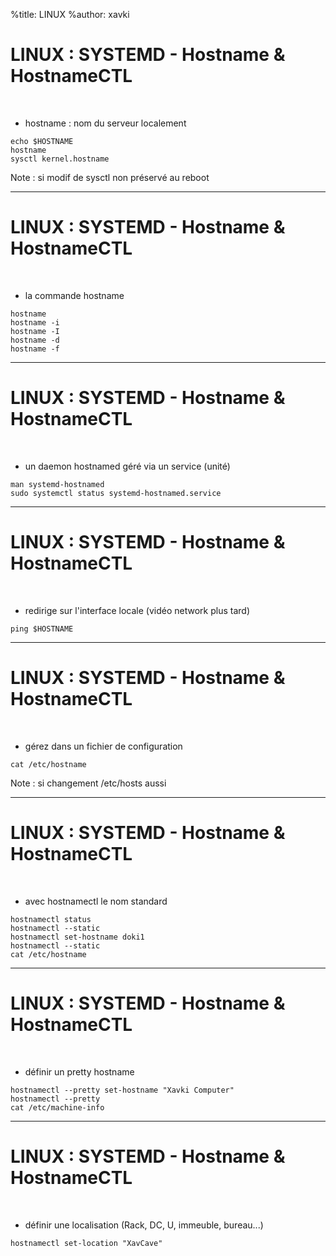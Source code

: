 %title: LINUX
%author: xavki


# LINUX : SYSTEMD - Hostname & HostnameCTL


<br>

* hostname : nom du serveur localement

```
echo $HOSTNAME
hostname
sysctl kernel.hostname
```

Note : si modif de sysctl non préservé au reboot

--------------------------------------------------------------------------------

# LINUX : SYSTEMD - Hostname & HostnameCTL

<br>

* la commande hostname

```
hostname
hostname -i
hostname -I
hostname -d
hostname -f
```

--------------------------------------------------------------------------------

# LINUX : SYSTEMD - Hostname & HostnameCTL

<br>


* un daemon hostnamed géré via un service (unité)

```
man systemd-hostnamed
sudo systemctl status systemd-hostnamed.service
```

--------------------------------------------------------------------------------

# LINUX : SYSTEMD - Hostname & HostnameCTL

<br>

* redirige sur l'interface locale (vidéo network plus tard)

```
ping $HOSTNAME
```

--------------------------------------------------------------------------------

# LINUX : SYSTEMD - Hostname & HostnameCTL

<br>

* gérez dans un fichier de configuration

```
cat /etc/hostname
```

Note : si changement /etc/hosts aussi

--------------------------------------------------------------------------------

# LINUX : SYSTEMD - Hostname & HostnameCTL

<br>

* avec hostnamectl le nom standard

```
hostnamectl status
hostnamectl --static
hostnamectl set-hostname doki1
hostnamectl --static
cat /etc/hostname
```

--------------------------------------------------------------------------------

# LINUX : SYSTEMD - Hostname & HostnameCTL

<br>

* définir un pretty hostname

```
hostnamectl --pretty set-hostname "Xavki Computer"
hostnamectl --pretty
cat /etc/machine-info
```

--------------------------------------------------------------------------------

# LINUX : SYSTEMD - Hostname & HostnameCTL

<br>

* définir une localisation (Rack, DC, U, immeuble, bureau...)

```
hostnamectl set-location "XavCave"
```
